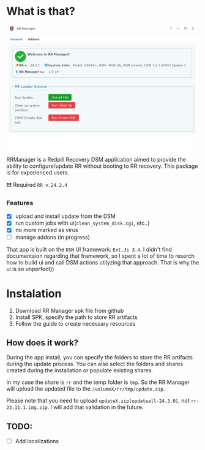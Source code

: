 # What is that?
![Main Screen](img/main.gif)
RRManager is a Redpill Recovery DSM application aimed to provide the ability to configure/update RR without booting to RR recovery. This package is for experienced users. 

❗❗❗ Required `RR v.24.2.4`

### Features
 - [x] upload and install update from the DSM
 - [x] run custom jobs with ui(`clean_system_disk.cgi`, etc..)
 - [x] no more marked as virus 
 - [ ] manage addons (in progress)

That app is built on the `DSM` UI framework: `Ext.Js 3.4`.
I didn't find documentaion regarding that framework, so I spent a lot of time to reserch how to build ui and call DSM actions utilyzing that approach. That is why the ui is so unperfect))

# Instalation
1. Download RR Manager spk file from github
2. Install SPK, specify the path to store RR artifacts
3. Follow the guide to create necessary resources

## How does it work?
During the app install, you can specify the folders to store the RR artifacts during the update process. You can also select the folders and shares created during the installation or populate existing shares.

In my case the share is `rr` and the temp folder is `tmp`.
So the RR Manager will upload the updated file to the `/volumeX/rr/tmp/update.zip`.

Please note that you need to upload `updateX.zip(updateall-24.3.0)`, not `rr-23.11.1.img.zip`.
 I will add that validation in the future.

## TODO:
- [ ] Add localizations

